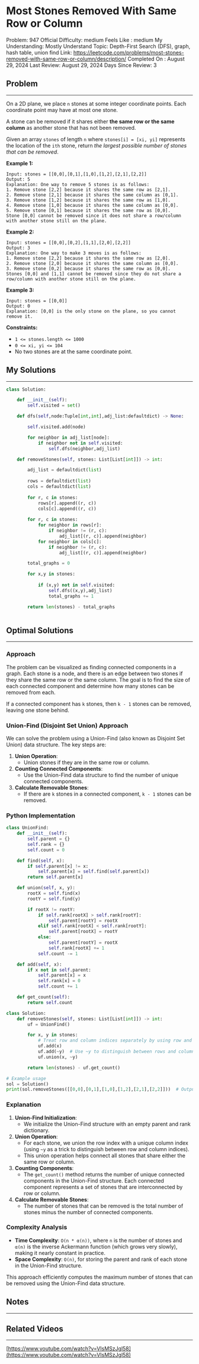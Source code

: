 # Most Stones Removed With Same Row or Column

Problem: 947
Official Difficulty: medium
Feels Like : medium
My Understanding: Mostly Understand
Topic: Depth-First Search (DFS), graph, hash table, union find
Link: https://leetcode.com/problems/most-stones-removed-with-same-row-or-column/description/
Completed On : August 29, 2024
Last Review: August 29, 2024
Days Since Review: 3

## Problem

---

On a 2D plane, we place `n` stones at some integer coordinate points. Each coordinate point may have at most one stone.

A stone can be removed if it shares either **the same row or the same column** as another stone that has not been removed.

Given an array `stones` of length `n` where `stones[i] = [xi, yi]` represents the location of the `ith` stone, return *the largest possible number of stones that can be removed*.

**Example 1:**

```
Input: stones = [[0,0],[0,1],[1,0],[1,2],[2,1],[2,2]]
Output: 5
Explanation: One way to remove 5 stones is as follows:
1. Remove stone [2,2] because it shares the same row as [2,1].
2. Remove stone [2,1] because it shares the same column as [0,1].
3. Remove stone [1,2] because it shares the same row as [1,0].
4. Remove stone [1,0] because it shares the same column as [0,0].
5. Remove stone [0,1] because it shares the same row as [0,0].
Stone [0,0] cannot be removed since it does not share a row/column with another stone still on the plane.
```

**Example 2:**

```
Input: stones = [[0,0],[0,2],[1,1],[2,0],[2,2]]
Output: 3
Explanation: One way to make 3 moves is as follows:
1. Remove stone [2,2] because it shares the same row as [2,0].
2. Remove stone [2,0] because it shares the same column as [0,0].
3. Remove stone [0,2] because it shares the same row as [0,0].
Stones [0,0] and [1,1] cannot be removed since they do not share a row/column with another stone still on the plane.
```

**Example 3:**

```
Input: stones = [[0,0]]
Output: 0
Explanation: [0,0] is the only stone on the plane, so you cannot remove it.
```

**Constraints:**

- `1 <= stones.length <= 1000`
- `0 <= xi, yi <= 104`
- No two stones are at the same coordinate point.

## My Solutions

---

```python
class Solution:

    def __init__(self):
        self.visited = set()

    def dfs(self,node:Tuple[int,int],adj_list:defaultdict) -> None:

        self.visited.add(node)

        for neighbor in adj_list[node]:
            if neighbor not in self.visited:
                self.dfs(neighbor,adj_list)

    def removeStones(self, stones: List[List[int]]) -> int:

        adj_list = defaultdict(list)
        
        rows = defaultdict(list)
        cols = defaultdict(list)
        
        for r, c in stones:
            rows[r].append((r, c))
            cols[c].append((r, c))
        
        for r, c in stones:
            for neighbor in rows[r]:
                if neighbor != (r, c):  
                    adj_list[(r, c)].append(neighbor)
            for neighbor in cols[c]:
                if neighbor != (r, c):  
                    adj_list[(r, c)].append(neighbor)

        total_graphs = 0

        for x,y in stones:
            
            if (x,y) not in self.visited:
                self.dfs((x,y),adj_list)
                total_graphs += 1

        return len(stones) - total_graphs
```

```python

```

## Optimal Solutions

---

### Approach

The problem can be visualized as finding connected components in a graph. Each stone is a node, and there is an edge between two stones if they share the same row or the same column. The goal is to find the size of each connected component and determine how many stones can be removed from each.

If a connected component has `k` stones, then `k - 1` stones can be removed, leaving one stone behind.

### Union-Find (Disjoint Set Union) Approach

We can solve the problem using a Union-Find (also known as Disjoint Set Union) data structure. The key steps are:

1. **Union Operation**:
    - Union stones if they are in the same row or column.
2. **Counting Connected Components**:
    - Use the Union-Find data structure to find the number of unique connected components.
3. **Calculate Removable Stones**:
    - If there are `k` stones in a connected component, `k - 1` stones can be removed.

### Python Implementation

```python
class UnionFind:
    def __init__(self):
        self.parent = {}
        self.rank = {}
        self.count = 0

    def find(self, x):
        if self.parent[x] != x:
            self.parent[x] = self.find(self.parent[x])
        return self.parent[x]

    def union(self, x, y):
        rootX = self.find(x)
        rootY = self.find(y)

        if rootX != rootY:
            if self.rank[rootX] > self.rank[rootY]:
                self.parent[rootY] = rootX
            elif self.rank[rootX] < self.rank[rootY]:
                self.parent[rootX] = rootY
            else:
                self.parent[rootY] = rootX
                self.rank[rootX] += 1
            self.count -= 1

    def add(self, x):
        if x not in self.parent:
            self.parent[x] = x
            self.rank[x] = 0
            self.count += 1

    def get_count(self):
        return self.count

class Solution:
    def removeStones(self, stones: List[List[int]]) -> int:
        uf = UnionFind()

        for x, y in stones:
            # Treat row and column indices separately by using row and column offsets
            uf.add(x)
            uf.add(~y)  # Use ~y to distinguish between rows and columns
            uf.union(x, ~y)

        return len(stones) - uf.get_count()

# Example usage
sol = Solution()
print(sol.removeStones([[0,0],[0,1],[1,0],[1,2],[2,1],[2,2]]))  # Output: 5

```

### Explanation

1. **Union-Find Initialization**:
    - We initialize the Union-Find structure with an empty parent and rank dictionary.
2. **Union Operation**:
    - For each stone, we union the row index with a unique column index (using `~y` as a trick to distinguish between row and column indices).
    - This union operation helps connect all stones that share either the same row or column.
3. **Counting Components**:
    - The `get_count()` method returns the number of unique connected components in the Union-Find structure. Each connected component represents a set of stones that are interconnected by row or column.
4. **Calculate Removable Stones**:
    - The number of stones that can be removed is the total number of stones minus the number of connected components.

### Complexity Analysis

- **Time Complexity**: `O(n * α(n))`, where `n` is the number of stones and `α(n)` is the inverse Ackermann function (which grows very slowly), making it nearly constant in practice.
- **Space Complexity**: `O(n)`, for storing the parent and rank of each stone in the Union-Find structure.

This approach efficiently computes the maximum number of stones that can be removed using the Union-Find data structure.

## Notes

---

 

## Related Videos

---

[https://www.youtube.com/watch?v=VIsMSzJgl58](https://www.youtube.com/watch?v=VIsMSzJgl58)